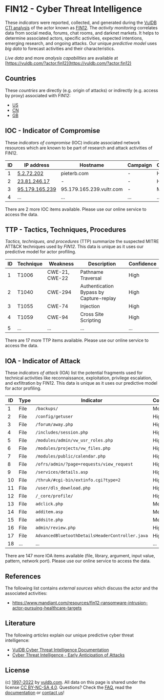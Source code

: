 # FIN12 - Cyber Threat Intelligence

These _indicators_ were reported, collected, and generated during the [VulDB CTI analysis](https://vuldb.com/?kb.cti) of the actor known as [FIN12](https://vuldb.com/?actor.fin12). The _activity monitoring_ correlates data from social media, forums, chat rooms, and darknet markets. It helps to determine associated actors, specific activities, expected intentions, emerging research, and ongoing attacks. Our unique _predictive model_ uses _big data_ to forecast activities and their characteristics.

_Live data_ and more _analysis capabilities_ are available at [https://vuldb.com/?actor.fin12](https://vuldb.com/?actor.fin12)

## Countries

These _countries_ are directly (e.g. origin of attacks) or indirectly (e.g. access by proxy) associated with FIN12:

* [US](https://vuldb.com/?country.us)
* [CN](https://vuldb.com/?country.cn)
* [GB](https://vuldb.com/?country.gb)

## IOC - Indicator of Compromise

These _indicators of compromise_ (IOC) indicate associated network resources which are known to be part of research and attack activities of FIN12.

ID | IP address | Hostname | Campaign | Confidence
-- | ---------- | -------- | -------- | ----------
1 | [5.2.72.202](https://vuldb.com/?ip.5.2.72.202) | pieterb.com | - | High
2 | [23.81.246.17](https://vuldb.com/?ip.23.81.246.17) | - | - | High
3 | [95.179.165.239](https://vuldb.com/?ip.95.179.165.239) | 95.179.165.239.vultr.com | - | Medium
4 | ... | ... | ... | ...

There are 2 more IOC items available. Please use our online service to access the data.

## TTP - Tactics, Techniques, Procedures

_Tactics, techniques, and procedures_ (TTP) summarize the suspected MITRE ATT&CK techniques used by _FIN12_. This data is unique as it uses our predictive model for actor profiling.

ID | Technique | Weakness | Description | Confidence
-- | --------- | -------- | ----------- | ----------
1 | T1006 | CWE-21, CWE-22 | Pathname Traversal | High
2 | T1040 | CWE-294 | Authentication Bypass by Capture-replay | High
3 | T1055 | CWE-74 | Injection | High
4 | T1059 | CWE-94 | Cross Site Scripting | High
5 | ... | ... | ... | ...

There are 17 more TTP items available. Please use our online service to access the data.

## IOA - Indicator of Attack

These _indicators of attack_ (IOA) list the potential fragments used for technical activities like reconnaissance, exploitation, privilege escalation, and exfiltration by FIN12. This data is unique as it uses our predictive model for actor profiling.

ID | Type | Indicator | Confidence
-- | ---- | --------- | ----------
1 | File | `/backups/` | Medium
2 | File | `/config/getuser` | High
3 | File | `/forum/away.php` | High
4 | File | `/includes/session.php` | High
5 | File | `/modules/admin/vw_usr_roles.php` | High
6 | File | `/modules/projects/vw_files.php` | High
7 | File | `/modules/public/calendar.php` | High
8 | File | `/ofrs/admin/?page=requests/view_request` | High
9 | File | `/services/details.asp` | High
10 | File | `/thruk/#cgi-bin/extinfo.cgi?type=2` | High
11 | File | `/user/dls_download.php` | High
12 | File | `/_core/profile/` | High
13 | File | `adclick.php` | Medium
14 | File | `additem.asp` | Medium
15 | File | `addsite.php` | Medium
16 | File | `admin/review.php` | High
17 | File | `AdvancedBluetoothDetailsHeaderController.java` | High
18 | ... | ... | ...

There are 147 more IOA items available (file, library, argument, input value, pattern, network port). Please use our online service to access the data.

## References

The following list contains _external sources_ which discuss the actor and the associated activities:

* https://www.mandiant.com/resources/fin12-ransomware-intrusion-actor-pursuing-healthcare-targets

## Literature

The following _articles_ explain our unique predictive cyber threat intelligence:

* [VulDB Cyber Threat Intelligence Documentation](https://vuldb.com/?kb.cti)
* [Cyber Threat Intelligence - Early Anticipation of Attacks](https://www.scip.ch/en/?labs.20201022)

## License

(c) [1997-2022](https://vuldb.com/?kb.changelog) by [vuldb.com](https://vuldb.com/?kb.about). All data on this page is shared under the license [CC BY-NC-SA 4.0](https://creativecommons.org/licenses/by-nc-sa/4.0/). Questions? Check the [FAQ](https://vuldb.com/?kb.faq), read the [documentation](https://vuldb.com/?kb) or [contact us](https://vuldb.com/?contact)!
